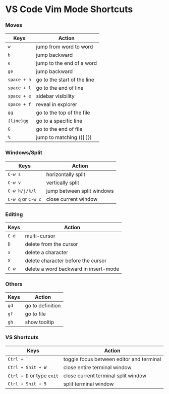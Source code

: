 # VS Code Vim Mode Shortcuts
### Moves
Keys|Action|
----|------|
`w`         |   jump from word to word|
`b`			|	jump backward 
`e`			|	jump to the end of a word
`ge`		|	jump backward
`space + h` |	go to the start of the line
`space + l`	|   go to the end of line
`space + e` |   sidebar visibility
`space + f`	|   reveal in explorer
`gg`		|	go to the top of the file
`{line}gg`	|    go to a specific line
`G`			|    go to the end of file
`%` 		|	jump to matching ({[ ]})



### Windows/Split
Keys|Action|
----|------|
`C-w s`   		   | horizontally split
`C-w v`   		   | vertically split
`C-w h/j/k/l` 	   | jump between split windows
`C-w q` or `C-w c` |  close current window



### Editing
Keys|Action|
----|------|
`C-d`	  |	 multi-cursor
`D`		  |	 delete from the cursor
`x`       |  delete a character
`X`	      |  delete character before the cursor
`C-w`     |  delete a word backward in insert-mode



### Others
Keys|Action|
----|------|
`gd`	|	 go to definition
`gf`	|	 go to file
`gh`	|    show tooltip



### VS Shortcuts
Keys|Action|
----|------|
```Ctrl + ` ```       |  toggle focus between editor and terminal
`Ctrl + Shit + W`  |   close entire terminal window
`Ctrl + D`  or type `exit` |			 close current terminal split window
`Ctrl + Shit + 5`      | split terminal window


